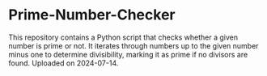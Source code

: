 # Prime-Number-Checker
This repository contains a Python script that checks whether a given number is prime or not. It iterates through numbers up to the given number minus one to determine divisibility, marking it as prime if no divisors are found. Uploaded on 2024-07-14.
